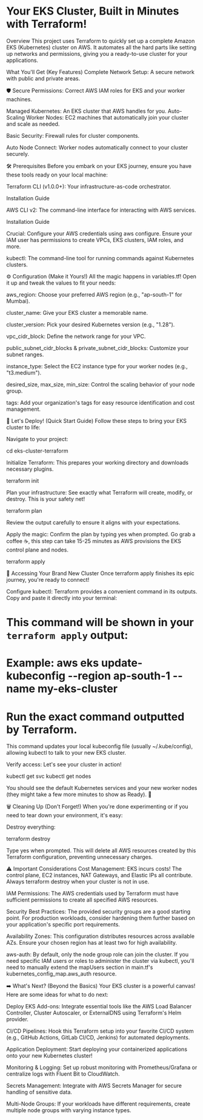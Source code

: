 # Your EKS Cluster, Built in Minutes with Terraform!
 Overview
This project uses Terraform to quickly set up a complete Amazon EKS (Kubernetes) cluster on AWS. It automates all the hard parts like setting up networks and permissions, giving you a ready-to-use cluster for your applications.

 What You'll Get (Key Features)
 Complete Network Setup: A secure network with public and private areas.

🛡 Secure Permissions: Correct AWS IAM roles for EKS and your worker machines.

 Managed Kubernetes: An EKS cluster that AWS handles for you.
 Auto-Scaling Worker Nodes: EC2 machines that automatically join your cluster and scale as needed.

 Basic Security: Firewall rules for cluster components.

 Auto Node Connect: Worker nodes automatically connect to your cluster securely.



🛠️ Prerequisites
Before you embark on your EKS journey, ensure you have these tools ready on your local machine:

Terraform CLI (v1.0.0+): Your infrastructure-as-code orchestrator.

Installation Guide

AWS CLI v2: The command-line interface for interacting with AWS services.

Installation Guide

Crucial: Configure your AWS credentials using aws configure. Ensure your IAM user has permissions to create VPCs, EKS clusters, IAM roles, and more.

kubectl: The command-line tool for running commands against Kubernetes clusters.

⚙️ Configuration (Make it Yours!)
All the magic happens in variables.tf! Open it up and tweak the values to fit your needs:

aws_region: Choose your preferred AWS region (e.g., "ap-south-1" for Mumbai).

cluster_name: Give your EKS cluster a memorable name.

cluster_version: Pick your desired Kubernetes version (e.g., "1.28").

vpc_cidr_block: Define the network range for your VPC.

public_subnet_cidr_blocks & private_subnet_cidr_blocks: Customize your subnet ranges.

instance_type: Select the EC2 instance type for your worker nodes (e.g., "t3.medium").

desired_size, max_size, min_size: Control the scaling behavior of your node group.

tags: Add your organization's tags for easy resource identification and cost management.

🚀 Let's Deploy! (Quick Start Guide)
Follow these steps to bring your EKS cluster to life:

Navigate to your project:

cd eks-cluster-terraform


Initialize Terraform:
This prepares your working directory and downloads necessary plugins.

terraform init


Plan your infrastructure:
See exactly what Terraform will create, modify, or destroy. This is your safety net!

terraform plan


Review the output carefully to ensure it aligns with your expectations.

Apply the magic:
Confirm the plan by typing yes when prompted. Go grab a coffee ☕, this step can take 15-25 minutes as AWS provisions the EKS control plane and nodes.

terraform apply


🔗 Accessing Your Brand New Cluster
Once terraform apply finishes its epic journey, you're ready to connect!

Configure kubectl:
Terraform provides a convenient command in its outputs. Copy and paste it directly into your terminal:

# This command will be shown in your `terraform apply` output:
# Example: aws eks update-kubeconfig --region ap-south-1 --name my-eks-cluster
# Run the exact command outputted by Terraform.


This command updates your local kubeconfig file (usually ~/.kube/config), allowing kubectl to talk to your new EKS cluster.

Verify access:
Let's see your cluster in action!

kubectl get svc
kubectl get nodes


You should see the default Kubernetes services and your new worker nodes (they might take a few more minutes to show as Ready). 🎉

🗑️ Cleaning Up (Don't Forget!)
When you're done experimenting or if you need to tear down your environment, it's easy:

Destroy everything:

terraform destroy


Type yes when prompted. This will delete all AWS resources created by this Terraform configuration, preventing unnecessary charges.

⚠️ Important Considerations
Cost Management: EKS incurs costs! The control plane, EC2 instances, NAT Gateways, and Elastic IPs all contribute. Always terraform destroy when your cluster is not in use.

IAM Permissions: The AWS credentials used by Terraform must have sufficient permissions to create all specified AWS resources.

Security Best Practices: The provided security groups are a good starting point. For production workloads, consider hardening them further based on your application's specific port requirements.

Availability Zones: This configuration distributes resources across available AZs. Ensure your chosen region has at least two for high availability.

aws-auth: By default, only the node group role can join the cluster. If you need specific IAM users or roles to administer the cluster via kubectl, you'll need to manually extend the mapUsers section in main.tf's kubernetes_config_map.aws_auth resource.

➡️ What's Next? (Beyond the Basics)
Your EKS cluster is a powerful canvas! Here are some ideas for what to do next:

Deploy EKS Add-ons: Integrate essential tools like the AWS Load Balancer Controller, Cluster Autoscaler, or ExternalDNS using Terraform's Helm provider.

CI/CD Pipelines: Hook this Terraform setup into your favorite CI/CD system (e.g., GitHub Actions, GitLab CI/CD, Jenkins) for automated deployments.

Application Deployment: Start deploying your containerized applications onto your new Kubernetes cluster!

Monitoring & Logging: Set up robust monitoring with Prometheus/Grafana or centralize logs with Fluent Bit to CloudWatch.

Secrets Management: Integrate with AWS Secrets Manager for secure handling of sensitive data.

Multi-Node Groups: If your workloads have different requirements, create multiple node groups with varying instance types.
